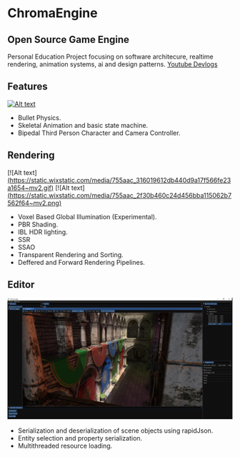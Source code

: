 # ChromaEngine
## Open Source Game Engine
Personal Education Project focusing on software architecure, realtime rendering, animation systems, ai and design patterns. 
[Youtube Devlogs](https://www.youtube.com/watch?v=YeyiEYRT1Ac)

## Features
[![Alt text](https://static.wixstatic.com/media/755aac_c518a6d603ba4d0b9ea55d5824fbc194~mv2.gif)](https://www.youtube.com/watch?v=YeyiEYRT1Ac)
  * Bullet Physics.
  * Skeletal Animation and basic state machine. 
  * Bipedal Third Person Character and Camera Controller.  
  
## Rendering
[![Alt text][(https://static.wixstatic.com/media/755aac_316019612db440d9a17f566fe23a1654~mv2.gif)](https://www.youtube.com/watch?v=YeyiEYRT1Ac)
[![Alt text][(https://static.wixstatic.com/media/755aac_2f30b460c24d456bba115062b7562f64~mv2.png)](https://www.youtube.com/watch?v=YeyiEYRT1Ac)
  * Voxel Based Global Illumination (Experimental).
  * PBR Shading.
  * IBL HDR lighting.
  * SSR
  * SSAO
  * Transparent Rendering and Sorting.
  * Deffered and Forward Rendering Pipelines.
  
## Editor
![](Chroma/Chroma/resources/textures/editor/Editor_00.PNG)
  * Serialization and deserialization of scene objects using rapidJson. 
  * Entity selection and property serialization. 
  * Multithreaded resource loading. 



